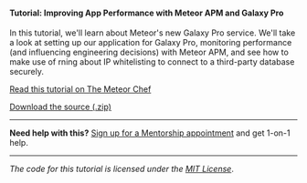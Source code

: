 #### Tutorial: Improving App Performance with Meteor APM and Galaxy Pro

In this tutorial, we'll learn about Meteor's new Galaxy Pro service. We'll take a look at setting up our application for Galaxy Pro, monitoring performance (and influencing engineering decisions) with Meteor APM, and see how to make use of rning about IP whitelisting to connect to a third-party database securely.

[Read this tutorial on The Meteor Chef](https://themeteorchef.com/tutorials/meteor-apm-galaxy-pro)  

[Download the source (.zip)](https://github.com/themeteorchef/enhanced-deployments-with-galaxy-pro/archive/master.zip)

---

**Need help with this?** [Sign up for a Mentorship appointment](https://themeteorchef.com/mentorship?readme=meteor-apm-galaxy-pro) and get 1-on-1 help.

---

_The code for this tutorial is licensed under the [MIT License](http://opensource.org/licenses/MIT)_.
